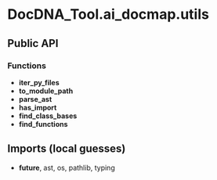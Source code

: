 # DocDNA_Tool.ai_docmap.utils

## Public API


### Functions
- **iter_py_files**
- **to_module_path**
- **parse_ast**
- **has_import**
- **find_class_bases**
- **find_functions**

## Imports (local guesses)
- __future__, ast, os, pathlib, typing